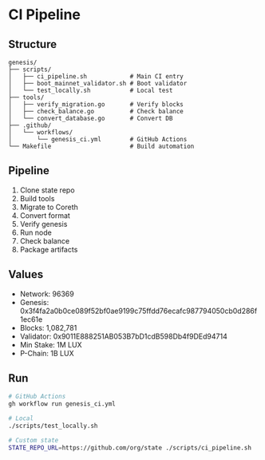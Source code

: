 # CI Pipeline

## Structure
```
genesis/
├── scripts/
│   ├── ci_pipeline.sh            # Main CI entry
│   ├── boot_mainnet_validator.sh # Boot validator
│   └── test_locally.sh           # Local test
├── tools/
│   ├── verify_migration.go       # Verify blocks
│   ├── check_balance.go          # Check balance
│   └── convert_database.go       # Convert DB
├── .github/
│   └── workflows/
│       └── genesis_ci.yml        # GitHub Actions
└── Makefile                      # Build automation
```

## Pipeline
1. Clone state repo
2. Build tools  
3. Migrate to Coreth
4. Convert format
5. Verify genesis
6. Run node
7. Check balance
8. Package artifacts

## Values
- Network: 96369
- Genesis: 0x3f4fa2a0b0ce089f52bf0ae9199c75ffdd76ecafc987794050cb0d286f1ec61e
- Blocks: 1,082,781
- Validator: 0x9011E888251AB053B7bD1cdB598Db4f9DEd94714
- Min Stake: 1M LUX
- P-Chain: 1B LUX

## Run
```bash
# GitHub Actions
gh workflow run genesis_ci.yml

# Local
./scripts/test_locally.sh

# Custom state
STATE_REPO_URL=https://github.com/org/state ./scripts/ci_pipeline.sh
```
